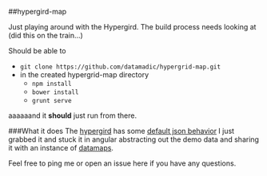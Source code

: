 ##hypergird-map

Just playing around with the Hypergird. The build process needs looking at (did this on the train...)

Should be able to

* `git clone https://github.com/datamadic/hypergrid-map.git` 
* in the created hypergrid-map directory 
    * `npm install`  
    * `bower install`
    * `grunt serve`

aaaaaand it **should** just run from there. 

###What it does
The [hypergird](https://github.com/openfin/fin-hypergrid) has some [default json behavior](http://openfin.github.io/example-fin-hypergrid-behavior-json/) I just grabbed it and stuck it in angular abstracting out the demo data and sharing it with an instance of [datamaps](http://datamaps.github.io/).

Feel free to ping me or open an issue here if you have any questions. 
